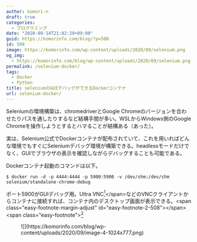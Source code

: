 ```yaml
---
author: komori-n
draft: true
categories:
  - プログラミング
date: "2020-09-14T21:02:29+09:00"
guid: https://komorinfo.com/blog/?p=508
id: 508
image: https://komorinfo.com/wp-content/uploads/2020/09/selenium.png
og_img:
  - https://komorinfo.com/blog/wp-content/uploads/2020/09/selenium.png
permalink: /selenium-docker/
tags:
  - Docker
  - Python
title: seleniumのGUIデバッグができるDockerコンテナ
url: selenium-docker/
---
```


Seleniumの環境構築は、chromedriverとGoogle Chromeのバージョンを合わせたりパスを通したりするなど結構手間が多い。WSLからWindows側のGoogle Chromeを操作しようとするとハマることが結構ある（あった）。

実は、Selenium公式でDockerコンテナが配布されていて、これを用いればどんな環境でもすぐにSeleniumデバッグ環境が構築できる。headlessモードだけでなく、GUIでブラウザの表示を確認しながらデバッグすることも可能である。

Dockerコンテナ起動のコマンドは以下。

```
$ docker run -d -p 4444:4444 -p 5900:5900 -v /dev/shm:/dev/shm selenium/standalone-chrome-debug
```

ポート5900がGUIデバッグ用。Ultra VNC<span class="easy-footnote-margin-adjust" id="easy-footnote-1-508"></span><span class="easy-footnote">[<sup>1</sup>](https://komorinfo.com/blog/selenium-docker/#easy-footnote-bottom-1-508 "https://forest.watch.impress.co.jp/library/software/ultravnc/")</span>などのVNCクライアントからコンテナに接続すれば、コンテナ内のデスクトップ画面が表示できる。<span class="easy-footnote-margin-adjust" id="easy-footnote-2-508"></span><span class="easy-footnote">[<sup>2</sup>](https://komorinfo.com/blog/selenium-docker/#easy-footnote-bottom-2-508 "PWは<code>secret</code>。")</span>

<div class="wp-block-image"><figure class="aligncenter size-large">![](https://komorinfo.com/blog/wp-content/uploads/2020/09/image-4-1024x777.png)</figure></div>
